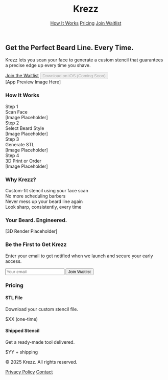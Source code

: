<!DOCTYPE html>
<html lang="en">
<head>
  <meta charset="UTF-8">
  <meta name="viewport" content="width=device-width, initial-scale=1.0">
  <title>Krezz – Perfect Beard Stencil</title>
  <link href="https://cdn.jsdelivr.net/npm/tailwindcss@2.2.19/dist/tailwind.min.css" rel="stylesheet">
</head>
<body class="min-h-screen bg-white text-gray-900">
  <!-- Header -->
  <header class="flex justify-between items-center p-6 shadow">
    <h1 class="text-2xl font-bold">Krezz</h1>
    <nav class="space-x-4">
      <a href="#how" class="hover:underline">How It Works</a>
      <a href="#pricing" class="hover:underline">Pricing</a>
      <a href="#waitlist" class="hover:underline">Join Waitlist</a>
    </nav>
  </header>

  <!-- Hero Section -->
  <section class="text-center py-20 px-6" id="hero">
    <h2 class="text-4xl font-extrabold mb-4">Get the Perfect Beard Line. Every Time.</h2>
    <p class="max-w-xl mx-auto text-lg mb-6">
      Krezz lets you scan your face to generate a custom stencil that guarantees a precise edge up every time you shave.
    </p>
    <div class="space-x-4">
      <a href="#waitlist" class="px-6 py-3 bg-black text-white rounded-2xl shadow inline-block">Join the Waitlist</a>
      <button class="px-6 py-3 bg-gray-300 text-gray-600 rounded-2xl cursor-not-allowed" disabled>Download on iOS (Coming Soon)</button>
    </div>
    <div class="mt-10 bg-gray-100 h-64 rounded-xl flex items-center justify-center">
      <span class="text-gray-500">[App Preview Image Here]</span>
    </div>
  </section>

  <!-- How It Works -->
  <section id="how" class="py-20 px-6 bg-gray-50">
    <h3 class="text-3xl font-bold text-center mb-12">How It Works</h3>
    <div class="grid md:grid-cols-4 gap-8 text-center">
      <div class="bg-white p-6 rounded-xl shadow">
        <div class="text-2xl font-bold mb-2">Step 1</div>
        <div class="text-lg">Scan Face</div>
        <div class="mt-4 text-gray-400">[Image Placeholder]</div>
      </div>
      <div class="bg-white p-6 rounded-xl shadow">
        <div class="text-2xl font-bold mb-2">Step 2</div>
        <div class="text-lg">Select Beard Style</div>
        <div class="mt-4 text-gray-400">[Image Placeholder]</div>
      </div>
      <div class="bg-white p-6 rounded-xl shadow">
        <div class="text-2xl font-bold mb-2">Step 3</div>
        <div class="text-lg">Generate STL</div>
        <div class="mt-4 text-gray-400">[Image Placeholder]</div>
      </div>
      <div class="bg-white p-6 rounded-xl shadow">
        <div class="text-2xl font-bold mb-2">Step 4</div>
        <div class="text-lg">3D Print or Order</div>
        <div class="mt-4 text-gray-400">[Image Placeholder]</div>
      </div>
    </div>
  </section>

  <!-- Why Krezz -->
  <section class="py-20 px-6">
    <h3 class="text-3xl font-bold text-center mb-12">Why Krezz?</h3>
    <div class="grid md:grid-cols-2 gap-6 max-w-4xl mx-auto">
      <div class="bg-gray-100 p-6 rounded-xl">Custom-fit stencil using your face scan</div>
      <div class="bg-gray-100 p-6 rounded-xl">No more scheduling barbers</div>
      <div class="bg-gray-100 p-6 rounded-xl">Never mess up your beard line again</div>
      <div class="bg-gray-100 p-6 rounded-xl">Look sharp, consistently, every time</div>
    </div>
  </section>

  <!-- Product Preview Placeholder -->
  <section class="py-20 px-6 bg-gray-50">
    <h3 class="text-3xl font-bold text-center mb-6">Your Beard. Engineered.</h3>
    <div class="bg-white h-72 rounded-xl shadow flex items-center justify-center">
      <span class="text-gray-400">[3D Render Placeholder]</span>
    </div>
  </section>

  <!-- Join Waitlist -->
  <section id="waitlist" class="py-20 px-6 text-center">
    <h3 class="text-3xl font-bold mb-4">Be the First to Get Krezz</h3>
    <p class="text-lg mb-6">Enter your email to get notified when we launch and secure your early access.</p>
    <form action="mailto:hello@yourdomain.com" method="POST">
      <input type="email" placeholder="Your email" required class="px-4 py-2 rounded-l-lg border border-gray-300 w-64">
      <button type="submit" class="px-6 py-2 bg-black text-white rounded-r-lg">Join Waitlist</button>
    </form>
  </section>

  <!-- Pricing Section -->
  <section id="pricing" class="py-20 px-6 bg-gray-50">
    <h3 class="text-3xl font-bold text-center mb-12">Pricing</h3>
    <div class="grid md:grid-cols-2 gap-8 max-w-4xl mx-auto text-center">
      <div class="bg-white p-6 rounded-xl shadow">
        <h4 class="text-xl font-bold mb-2">STL File</h4>
        <p class="mb-4">Download your custom stencil file.</p>
        <p class="font-semibold">$XX (one-time)</p>
      </div>
      <div class="bg-white p-6 rounded-xl shadow">
        <h4 class="text-xl font-bold mb-2">Shipped Stencil</h4>
        <p class="mb-4">Get a ready-made tool delivered.</p>
        <p class="font-semibold">$YY + shipping</p>
      </div>
    </div>
  </section>

  <!-- Footer -->
  <footer class="text-center py-10 text-sm text-gray-500">
    <p>&copy; 2025 Krezz. All rights reserved.</p>
    <div class="space-x-4 mt-2">
      <a href="#" class="hover:underline">Privacy Policy</a>
      <a href="#" class="hover:underline">Contact</a>
    </div>
  </footer>
</body>
</html>
